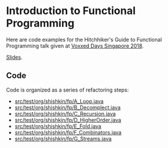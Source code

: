 # Introduction to Functional Programming

Here are code examples for the Hitchhiker's Guide to Functional Programming talk given at [Voxxed Days Singapore 2018](https://voxxeddays.com/singapore/).

[Slides](https://www.slideshare.net/shishkin/hitchhikers-guide-to-functional-programming-100060636).

## Code

Code is organized as a series of refactoring steps:

* [src/test/org/shishkin/fp/A_Loop.java](blob/master/src/test/org/shishkin/fp/A_Loop.java)
* [src/test/org/shishkin/fp/B_Decomplect.java](blob/master/src/test/org/shishkin/fp/B_Decomplect.java)
* [src/test/org/shishkin/fp/C_Recursion.java](blob/master/src/test/org/shishkin/fp/C_Recursion.java)
* [src/test/org/shishkin/fp/D_HigherOrder.java](blob/master/src/test/org/shishkin/fp/D_HigherOrder.java)
* [src/test/org/shishkin/fp/E_Fold.java](blob/master/src/test/org/shishkin/fp/E_Fold.java)
* [src/test/org/shishkin/fp/F_Combinators.java](blob/master/src/test/org/shishkin/fp/F_Combinators.java)
* [src/test/org/shishkin/fp/G_Streams.java](blob/master/src/test/org/shishkin/fp/G_Streams.java)
